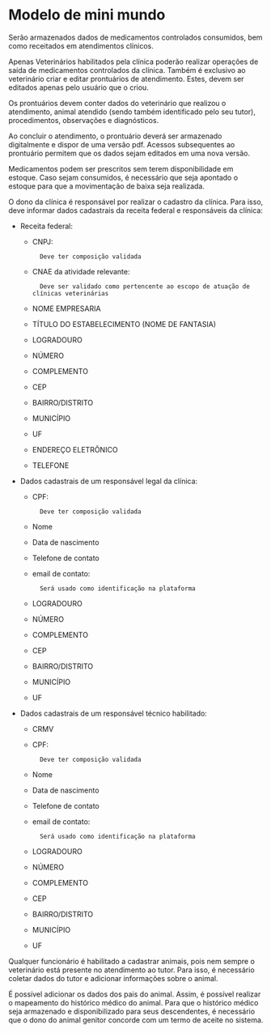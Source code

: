 # Modelo de mini mundo

Serão armazenados dados de medicamentos controlados consumidos, bem como receitados em atendimentos clínicos.

Apenas Veterinários habilitados pela clínica poderão realizar operações de saída de medicamentos controlados da clínica. Também é exclusivo ao veterinário criar e editar prontuários de atendimento. Estes, devem ser editados apenas pelo usuário que o criou.

Os prontuários devem conter dados do veterinário que realizou o atendimento, animal atendido (sendo também identificado pelo seu tutor), procedimentos, observações e diagnósticos.

Ao concluir o atendimento, o prontuário deverá ser armazenado digitalmente e dispor de uma versão pdf. Acessos subsequentes ao prontuário permitem que os dados sejam editados em uma nova versão.

Medicamentos podem ser prescritos sem terem disponibilidade em estoque. Caso sejam consumidos, é necessário que seja apontado o estoque para que a movimentação de baixa seja realizada.

O dono da clínica é responsável por realizar o cadastro da clínica. Para isso, deve informar dados cadastrais da receita federal e responsáveis da clínica:

- Receita federal:
    - CNPJ: 
            
            Deve ter composição validada
        
    - CNAE da atividade relevante:
    
            Deve ser validado como pertencente ao escopo de atuação de clínicas veterinárias

    - NOME EMPRESARIA
    - TÍTULO DO ESTABELECIMENTO (NOME DE FANTASIA)
    - LOGRADOURO
    - NÚMERO
    - COMPLEMENTO
    - CEP
    - BAIRRO/DISTRITO
    - MUNICÍPIO
    - UF
    - ENDEREÇO ELETRÔNICO
    - TELEFONE
- Dados cadastrais de um responsável legal da clínica:
    - CPF:

            Deve ter composição validada

    - Nome
    - Data de nascimento
    - Telefone de contato
    - email de contato:

            Será usado como identificação na plataforma

    - LOGRADOURO
    - NÚMERO
    - COMPLEMENTO
    - CEP
    - BAIRRO/DISTRITO
    - MUNICÍPIO
    - UF
- Dados cadastrais de um responsável técnico habilitado:
    - CRMV
    - CPF:

            Deve ter composição validada

    - Nome
    - Data de nascimento
    - Telefone de contato
    - email de contato:

            Será usado como identificação na plataforma

    - LOGRADOURO
    - NÚMERO
    - COMPLEMENTO
    - CEP
    - BAIRRO/DISTRITO
    - MUNICÍPIO
    - UF
    
Qualquer funcionário é habilitado a cadastrar animais, pois nem sempre o veterinário está presente no atendimento ao tutor. Para isso, é necessário coletar dados do tutor e adicionar informações sobre o animal.

É possível adicionar os dados dos pais do animal. Assim, é possível realizar o mapeamento do histórico médico do animal. Para que o histórico médico seja armazenado e disponibilizado para seus descendentes, é necessário que o dono do animal genitor concorde com um termo de aceite no sistema.

